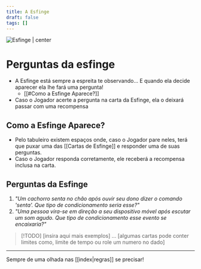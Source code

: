 ```yaml
---
title: A Esfinge
draft: false
tags: []
---
```

![Esfinge | center](sphinx-256px.png)
# Perguntas da esfinge

- A Esfinge está sempre a espreita te observando...  E quando ela decide aparecer ela lhe fará uma pergunta!   
	- [[#Como a Esfinge Aparece?]]  
- Caso o Jogador acerte a pergunta na carta da Esfinge, ela o deixará passar com uma recompensa  

## Como a Esfinge Aparece?

- Pelo tabuleiro existem espaços onde, caso o Jogador pare neles, terá que puxar uma das [[Cartas de Esfinge]] e responder uma de suas perguntas.
- Caso o Jogador responda corretamente, ele receberá a recompensa inclusa na carta.

## Perguntas da Esfinge

1. _"Um cachorro senta no chão após ouvir seu dono dizer o comando 'senta'. Que tipo de condicionamento seria esse?"_
2. _"Uma pessoa vira-se em direção a seu dispositivo móvel após escutar um som agudo. Que tipo de condicionamento esse evento se encaixaria?"_

>[!TODO]
>\[insira aqui mais exemplos] ...
>\[algumas cartas pode conter limites como, limite de tempo ou role um numero no dado]

---

Sempre de uma olhada nas [[index|regras]] se precisar!